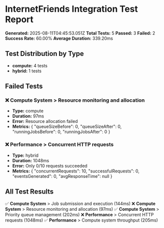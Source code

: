 # InternetFriends Integration Test Report

**Generated:** 2025-08-11T04:45:53.051Z
**Total Tests:** 5
**Passed:** 3
**Failed:** 2
**Success Rate:** 60.00%
**Average Duration:** 339.20ms

## Test Distribution by Type

- **compute:** 4 tests
- **hybrid:** 1 tests

## Failed Tests

### ❌ Compute System > Resource monitoring and allocation
- **Type:** compute
- **Duration:** 97ms
- **Error:** Resource allocation failed
- **Metrics:** {
  "queueSizeBefore": 0,
  "queueSizeAfter": 0,
  "runningJobsBefore": 0,
  "runningJobsAfter": 0
}

### ❌ Performance > Concurrent HTTP requests
- **Type:** hybrid
- **Duration:** 1048ms
- **Error:** Only 0/10 requests succeeded
- **Metrics:** {
  "concurrentRequests": 10,
  "successfulRequests": 0,
  "eventsGenerated": 0,
  "avgResponseTime": null
}


## All Test Results

✅ **Compute System** > Job submission and execution (144ms)
❌ **Compute System** > Resource monitoring and allocation (97ms)
✅ **Compute System** > Priority queue management (202ms)
❌ **Performance** > Concurrent HTTP requests (1048ms)
✅ **Performance** > Compute system throughput (205ms)
